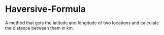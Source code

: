 # Haversive-Formula

 A method that gets the latitude and longitude of two locations and calculate the distance between them in km.
 
